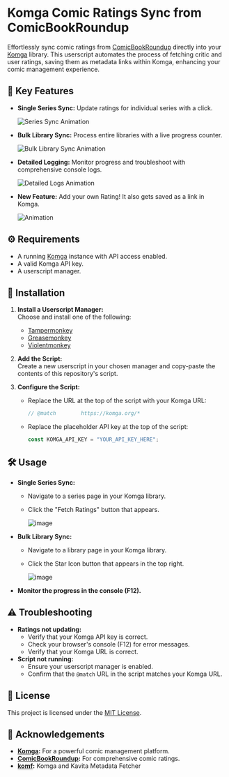 # Komga Comic Ratings Sync from ComicBookRoundup

Effortlessly sync comic ratings from [ComicBookRoundup](https://comicbookroundup.com/) directly into your [Komga](https://komga.org/) library. This userscript automates the process of fetching critic and user ratings, saving them as metadata links within Komga, enhancing your comic management experience.

## 🚀 Key Features

* **Single Series Sync:** Update ratings for individual series with a click.
  
     ![Series Sync Animation](https://github.com/user-attachments/assets/90ca0b12-673a-4828-88be-fe11495196f2)
* **Bulk Library Sync:** Process entire libraries with a live progress counter.
  
     ![Bulk Library Sync Animation](https://github.com/user-attachments/assets/351cdb2a-3c95-4141-b099-130ad11c1902)
* **Detailed Logging:** Monitor progress and troubleshoot with comprehensive console logs.
  
     ![Detailed Logs Animation](https://github.com/user-attachments/assets/2a438b07-5062-4f81-b3b1-d42bc8e4f328)
* **New Feature:** Add your own Rating! It also gets saved as a link in Komga.

     ![Animation](https://github.com/user-attachments/assets/55ffe7c9-4a27-4600-bcc8-7887ee634e93)

## ⚙️ Requirements

* A running [Komga](https://komga.org/) instance with API access enabled.
* A valid Komga API key.
* A userscript manager.
  
## 🔧 Installation

1. **Install a Userscript Manager:**  
   Choose and install one of the following:
   - [Tampermonkey](https://www.tampermonkey.net/)
   - [Greasemonkey](https://addons.mozilla.org/en-US/firefox/addon/greasemonkey/)
   - [Violentmonkey](https://violentmonkey.github.io/)

2. **Add the Script:**  
   Create a new userscript in your chosen manager and copy-paste the contents of this repository's script.

3. **Configure the Script:**
   - Replace the URL at the top of the script with your Komga URL:
     ```js
     // @match        https://komga.org/*
     ```
   - Replace the placeholder API key at the top of the script:
     ```js
     const KOMGA_API_KEY = "YOUR_API_KEY_HERE";
     ```

## 🛠️ Usage

* **Single Series Sync:**
    * Navigate to a series page in your Komga library.
    * Click the "Fetch Ratings" button that appears.
      
       ![image](https://github.com/user-attachments/assets/5165aaa3-51eb-4702-b0c6-21c1d4a36b1b)

* **Bulk Library Sync:**
    * Navigate to a library page in your Komga library.
    * Click the Star Icon button that appears in the top right.
      
       ![image](https://github.com/user-attachments/assets/8d6db02d-dce7-4099-b8b5-cf3db9df5aa5)

* **Monitor the progress in the console (F12).**

## ⚠️ Troubleshooting

* **Ratings not updating:**
    * Verify that your Komga API key is correct.
    * Check your browser's console (F12) for error messages.
    * Verify that your Komga URL is correct.
* **Script not running:**
    * Ensure your userscript manager is enabled.
    * Confirm that the `@match` URL in the script matches your Komga URL.

## 📝 License

This project is licensed under the [MIT License](LICENSE).

## 🙏 Acknowledgements

* **[Komga](https://komga.org/):** For a powerful comic management platform.
* **[ComicBookRoundup](https://comicbookroundup.com/):** For comprehensive comic ratings.
* **[komf](https://github.com/Snd-R/komf):** Komga and Kavita Metadata Fetcher
